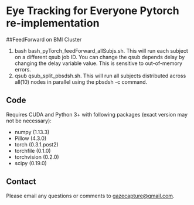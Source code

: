 # Eye Tracking for Everyone Pytorch re-implementation


##FeedForward on BMI Cluster
1) bash bash_pyTorch_feedForward_allSubjs.sh. This will run each subject on a different qsub job ID. You can change the qsub depends delay by changing the delay variable value. This is sensitive to out-of-memory errors.
2) qsub qsub_split_pbsdsh.sh. This will run all subjects distributed across all(10) nodes in parallel using the pbsdsh -c command. 

## Code

Requires CUDA and Python 3+ with following packages (exact version may not be necessary):

* numpy (1.13.3)
* Pillow (4.3.0)
* torch (0.3.1.post2)
* torchfile (0.1.0)
* torchvision (0.2.0)
* scipy (0.19.0)


## Contact

Please email any questions or comments to [gazecapture@gmail.com](mailto:gazecapture@gmail.com).
